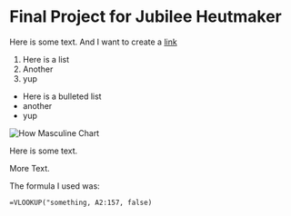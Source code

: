 # Final Project for Jubilee Heutmaker

Here is some text. And I want to create a [link](wikipedia.org)

1. Here is a list
2. Another
3. yup

* Here is a bulleted list
* another
* yup

![How Masculine Chart](https://www.datawrapper.de/_/JhjCj/)

Here is some text.

More Text. 


The formula I used was:

```
=VLOOKUP("something, A2:157, false)
```
